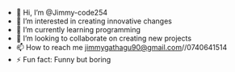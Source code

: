 - 👋 Hi, I’m @Jimmy-code254
- 👀 I’m interested in creating innovative changes
- 🌱 I’m currently learning programming 
- 💞️ I’m looking to collaborate on creating new projects
- 📫 How to reach me jimmygathagu90@gmail.com//0740641514
- ⚡ Fun fact: Funny but boring

<!---
Jimmy-code254/Jimmy-code254 is a ✨ special ✨ repository because its `README.md` (this file) appears on your GitHub profile.
You can click the Preview link to take a look at your changes.
--->
